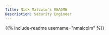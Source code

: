 ```yaml
---
Title: Nick Malcolm's README
Description: Security Engineer
---
```


{{% include-readme username="nmalcolm" %}}
